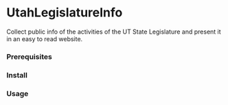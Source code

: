 # UtahLegislatureInfo
Collect public info of the activities of the UT State Legislature and present it in an easy to read website. 

### Prerequisites 

### Install

### Usage

